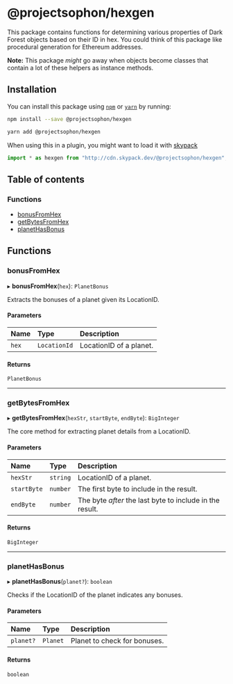 # @projectsophon/hexgen

This package contains functions for determining various properties of Dark Forest objects based on their ID in hex. You could think of this package like procedural generation for Ethereum addresses.

**Note:** This package _might_ go away when objects become classes that contain a lot of these helpers as instance methods.

## Installation

You can install this package using [`npm`](https://www.npmjs.com) or
[`yarn`](https://classic.yarnpkg.com/lang/en/) by running:

```bash
npm install --save @projectsophon/hexgen
```

```bash
yarn add @projectsophon/hexgen
```

When using this in a plugin, you might want to load it with [skypack](https://www.skypack.dev)

```js
import * as hexgen from "http://cdn.skypack.dev/@projectsophon/hexgen";
```

## Table of contents

### Functions

- [bonusFromHex](README.md#bonusfromhex)
- [getBytesFromHex](README.md#getbytesfromhex)
- [planetHasBonus](README.md#planethasbonus)

## Functions

### bonusFromHex

▸ **bonusFromHex**(`hex`): `PlanetBonus`

Extracts the bonuses of a planet given its LocationID.

#### Parameters

| Name  | Type         | Description             |
| :---- | :----------- | :---------------------- |
| `hex` | `LocationId` | LocationID of a planet. |

#### Returns

`PlanetBonus`

---

### getBytesFromHex

▸ **getBytesFromHex**(`hexStr`, `startByte`, `endByte`): `BigInteger`

The core method for extracting planet details from a LocationID.

#### Parameters

| Name        | Type     | Description                                              |
| :---------- | :------- | :------------------------------------------------------- |
| `hexStr`    | `string` | LocationID of a planet.                                  |
| `startByte` | `number` | The first byte to include in the result.                 |
| `endByte`   | `number` | The byte _after_ the last byte to include in the result. |

#### Returns

`BigInteger`

---

### planetHasBonus

▸ **planetHasBonus**(`planet?`): `boolean`

Checks if the LocationID of the planet indicates any bonuses.

#### Parameters

| Name      | Type     | Description                  |
| :-------- | :------- | :--------------------------- |
| `planet?` | `Planet` | Planet to check for bonuses. |

#### Returns

`boolean`
